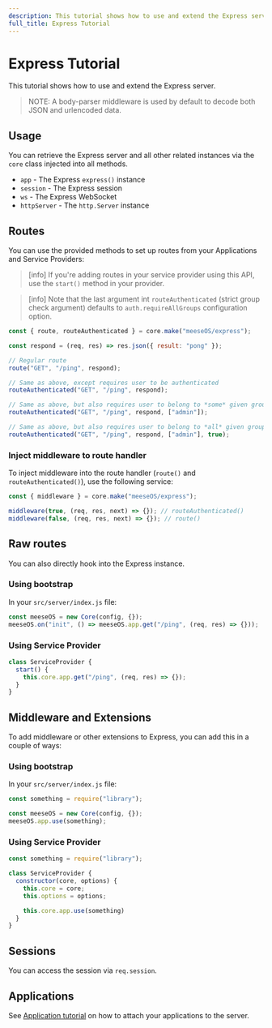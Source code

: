 ```yaml
---
description: This tutorial shows how to use and extend the Express server.
full_title: Express Tutorial
---
```


# Express Tutorial

This tutorial shows how to use and extend the Express server.

> NOTE: A body-parser middleware is used by default to decode both JSON and urlencoded data.

## Usage

You can retrieve the Express server and all other related instances via the `core` class injected into all methods.

* `app` - The Express `express()` instance
* `session` - The Express session
* `ws` - The Express WebSocket
* `httpServer` - The `http.Server` instance

## Routes

You can use the provided methods to set up routes from your Applications and Service Providers:

> [info] If you're adding routes in your service provider using this API, use the `start()` method in your provider.

> [info] Note that the last argument int `routeAuthenticated` (strict group check argument) defaults to `auth.requireAllGroups` configuration option.

```javascript
const { route, routeAuthenticated } = core.make("meeseOS/express");

const respond = (req, res) => res.json({ result: "pong" });

// Regular route
route("GET", "/ping", respond);

// Same as above, except requires user to be authenticated
routeAuthenticated("GET", "/ping", respond);

// Same as above, but also requires user to belong to *some* given groups (see note above)
routeAuthenticated("GET", "/ping", respond, ["admin"]);

// Same as above, but also requires user to belong to *all* given groups
routeAuthenticated("GET", "/ping", respond, ["admin"], true);
```

### Inject middleware to route handler

To inject middleware into the route handler (`route()` and `routeAuthenticated()`), use the following service:

```javascript
const { middleware } = core.make("meeseOS/express");

middleware(true, (req, res, next) => {}); // routeAuthenticated()
middleware(false, (req, res, next) => {}); // route()
```

## Raw routes

You can also directly hook into the Express instance.

### Using bootstrap

In your `src/server/index.js` file:

```javascript
const meeseOS = new Core(config, {});
meeseOS.on("init", () => meeseOS.app.get("/ping", (req, res) => {}));
```

### Using Service Provider

```javascript
class ServiceProvider {
  start() {
    this.core.app.get("/ping", (req, res) => {});
  }
}
```

## Middleware and Extensions

To add middleware or other extensions to Express, you can add this in a couple of ways:

### Using bootstrap

In your `src/server/index.js` file:

```javascript
const something = require("library");

const meeseOS = new Core(config, {});
meeseOS.app.use(something);
```

### Using Service Provider

```javascript
const something = require("library");

class ServiceProvider {
  constructor(core, options) {
    this.core = core;
    this.options = options;

    this.core.app.use(something)
  }
}
```

## Sessions

You can access the session via `req.session`.

## Applications

See [Application tutorial](/tutorial/application/README.md) on how to attach your applications to the server.
